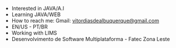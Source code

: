 - Interested in JAVA/A.I
- Learning JAVA/WEB
- How to reach me: Gmail: vitordiasdealbuquerque@gmail.com
- EN/US - PT/BR
- Working with LIMS
- Desenvolvimento de Software Multiplataforma - Fatec Zona Leste
<!---
vitinbeyblade/vitinbeyblade is a ✨ special ✨ repository because its `README.md` (this file) appears on your GitHub profile.
You can click the Preview link to take a look at your changes.
--->
